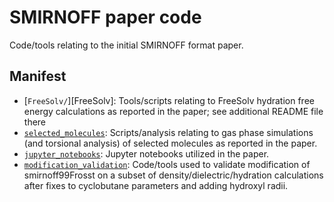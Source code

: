 # SMIRNOFF paper code
Code/tools relating to the initial SMIRNOFF format paper.

## Manifest
* [`FreeSolv/`][FreeSolv]: Tools/scripts relating to FreeSolv hydration free energy calculations as reported in the paper; see additional README file there
* [`selected_molecules`](selected_molecules): Scripts/analysis relating to gas phase simulations (and torsional analysis) of selected molecules as reported in the paper.
* [`jupyter_notebooks`](jupyter_notebooks): Jupyter notebooks utilized in the paper.
* [`modification_validation`](modification_validation): Code/tools used to validate modification of smirnoff99Frosst on a subset of density/dielectric/hydration calculations after fixes to cyclobutane parameters and adding hydroxyl radii.
